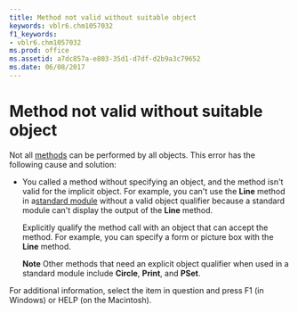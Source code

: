 ```yaml
---
title: Method not valid without suitable object
keywords: vblr6.chm1057032
f1_keywords:
- vblr6.chm1057032
ms.prod: office
ms.assetid: a7dc857a-e803-35d1-d7df-d2b9a3c79652
ms.date: 06/08/2017
---
```



# Method not valid without suitable object

Not all [methods](vbe-glossary.md) can be performed by all objects. This error has the following cause and solution:



- You called a method without specifying an object, and the method isn't valid for the implicit object. For example, you can't use the **Line** method in a[standard module](vbe-glossary.md) without a valid object qualifier because a standard module can't display the output of the **Line** method.
    
    Explicitly qualify the method call with an object that can accept the method. For example, you can specify a form or picture box with the **Line** method.
    
    **Note**  Other methods that need an explicit object qualifier when used in a standard module include **Circle**, **Print**, and **PSet**.

For additional information, select the item in question and press F1 (in Windows) or HELP (on the Macintosh).

